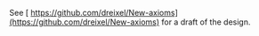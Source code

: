 
See [
https://github.com/dreixel/New-axioms](https://github.com/dreixel/New-axioms) for a draft of the design.


